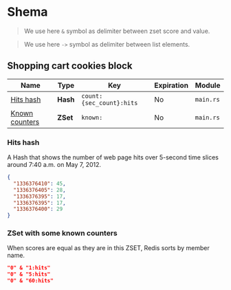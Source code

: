 # Shema

> We use here `&` symbol as delimiter between zset score and value.

> We use here `->` symbol as delimiter between list elements.

## Shopping cart cookies block

| Name                                             | Type     | Key                      | Expiration | Module    |
| ------------------------------------------------ | -------- | ------------------------ | ---------- | --------- |
| [Hits hash](#hits-hash)                          | **Hash** | `count:{sec_count}:hits` | No         | `main.rs` |
| [Known counters](#zset-with-some-known-counters) | **ZSet** | `known:`                 | No         | `main.rs` |

### Hits hash

A Hash that shows the number of web page hits over 5-second time slices around 7:40 a.m. on May 7, 2012.

```json
{
  "1336376410": 45,
  "1336376405": 28,
  "1336376395": 17,
  "1336376395": 17,
  "1336376400": 29
}
```

### ZSet with some known counters

When scores are equal as they are in this ZSET, Redis sorts by member name.

```json
"0" & "1:hits"
"0" & "5:hits"
"0" & "60:hits"
```
